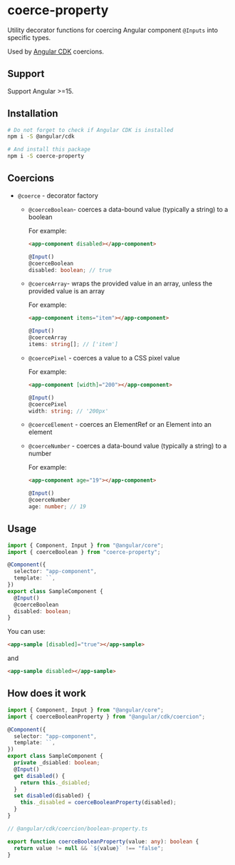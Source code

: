 # coerce-property

Utility decorator functions for coercing Angular component `@Inputs` into specific types.

Used by [Angular CDK](https://material.angular.io/cdk/categories) coercions.

## Support

Support Angular >=15.

## Installation

```sh
# Do not forget to check if Angular CDK is installed
npm i -S @angular/cdk

# And install this package
npm i -S coerce-property
```

## Coercions

- `@coerce` - decorator factory

  - `@coerceBoolean`- coerces a data-bound value (typically a string) to a boolean

    For example:

    ```html
    <app-component disabled></app-component>
    ```

    ```ts
    @Input()
    @coerceBoolean
    disabled: boolean; // true
    ```

  - `@coerceArray`- wraps the provided value in an array, unless the provided value is an array

    For example:

    ```html
    <app-component items="item"></app-component>
    ```

    ```ts
    @Input()
    @coerceArray
    items: string[]; // ['item']
    ```

  - `@coercePixel` - coerces a value to a CSS pixel value

    For example:

    ```html
    <app-component [width]="200"></app-component>
    ```

    ```ts
    @Input()
    @coercePixel
    width: string; // '200px'
    ```

  - `@coerceElement` - coerces an ElementRef or an Element into an element

  - `@coerceNumber` - coerces a data-bound value (typically a string) to a number

    For example:

    ```html
    <app-component age="19"></app-component>
    ```

    ```ts
    @Input()
    @coerceNumber
    age: number; // 19
    ```

## Usage

```ts
import { Component, Input } from "@angular/core";
import { coerceBoolean } from "coerce-property";

@Component({
  selector: "app-component",
  template: ``,
})
export class SampleComponent {
  @Input()
  @coerceBoolean
  disabled: boolean;
}
```

You can use:

```html
<app-sample [disabled]="true"></app-sample>
```

and

```html
<app-sample disabled></app-sample>
```

## How does it work

```ts
import { Component, Input } from "@angular/core";
import { coerceBooleanProperty } from "@angular/cdk/coercion";

@Component({
  selector: "app-component",
  template: ``,
})
export class SampleComponent {
  private _dsiabled: boolean;
  @Input()
  get disabled() {
    return this._dsiabled;
  }
  set disabled(disabled) {
    this._disabled = coerceBooleanProperty(disabled);
  }
}

// @angular/cdk/coercion/boolean-property.ts

export function coerceBooleanProperty(value: any): boolean {
  return value != null && `${value}` !== "false";
}
```
